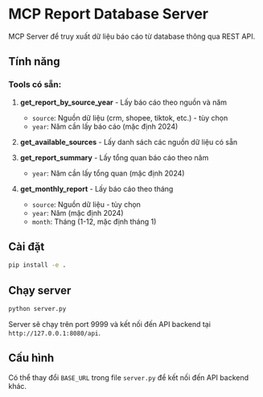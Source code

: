 # MCP Report Database Server

MCP Server để truy xuất dữ liệu báo cáo từ database thông qua REST API.

## Tính năng

### Tools có sẵn:

1. **get_report_by_source_year** - Lấy báo cáo theo nguồn và năm
   - `source`: Nguồn dữ liệu (crm, shopee, tiktok, etc.) - tùy chọn
   - `year`: Năm cần lấy báo cáo (mặc định 2024)

2. **get_available_sources** - Lấy danh sách các nguồn dữ liệu có sẵn

3. **get_report_summary** - Lấy tổng quan báo cáo theo năm
   - `year`: Năm cần lấy tổng quan (mặc định 2024)

4. **get_monthly_report** - Lấy báo cáo theo tháng
   - `source`: Nguồn dữ liệu - tùy chọn
   - `year`: Năm (mặc định 2024) 
   - `month`: Tháng (1-12, mặc định tháng 1)

## Cài đặt

```bash
pip install -e .
```

## Chạy server

```bash
python server.py
```

Server sẽ chạy trên port 9999 và kết nối đến API backend tại `http://127.0.0.1:8080/api`.

## Cấu hình

Có thể thay đổi `BASE_URL` trong file `server.py` để kết nối đến API backend khác.